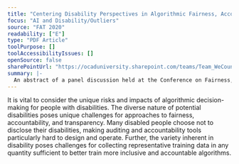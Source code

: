 ```yaml
---
title: "Centering Disability Perspectives in Algorithmic Fairness, Accountability, and Transparency"
focus: "AI and Disability/Outliers"
source: "FAT 2020"
readability: ["E"]
type: "PDF Article"
toolPurpose: []
toolAccessibilityIssues: []
openSource: false
sharePointUrl: "https://ocaduniversity.sharepoint.com/teams/Team_WeCount/Shared%20Documents/Resources%20and%20Tools/Literature%20(curated)/Centering%20disability%20perspectives%20in%20algorithmic%20fairness_accountability%20and%20transparency.pdf"
summary: |-
  An abstract of a panel discussion held at the Conference on Fairness, Accountability and Transparency with experts in AI, disability advocacy and legal studies.
---
```

It is vital to consider the unique risks and impacts of algorithmic decision-making for people with disabilities. The diverse nature of potential disabilities poses unique challenges for approaches to fairness, accountability, and transparency. Many disabled people choose not to disclose their disabilities, making auditing and accountability tools particularly hard to design and operate. Further, the variety inherent in disability poses challenges for collecting representative training data in any quantity sufficient to better train more inclusive and accountable algorithms.
